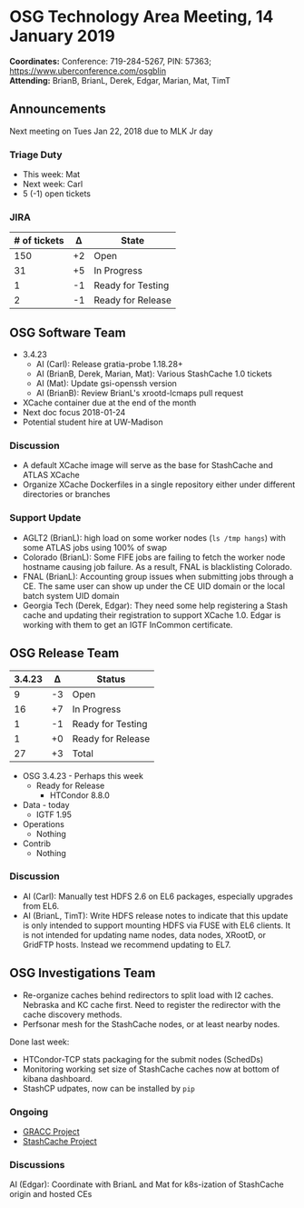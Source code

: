 # OSG Technology Area Meeting, 14 January 2019

**Coordinates:** Conference: 719-284-5267, PIN: 57363; <https://www.uberconference.com/osgblin>  
**Attending:** BrianB, BrianL, Derek, Edgar, Marian, Mat, TimT


## Announcements

Next meeting on Tues Jan 22, 2018 due to MLK Jr day  


### Triage Duty

-   This week: Mat
-   Next week: Carl
-   5 (-1) open tickets


### JIRA

| # of tickets | &Delta; | State             |
|------------ |------- |----------------- |
| 150          | +2      | Open              |
| 31           | +5      | In Progress       |
| 1            | -1      | Ready for Testing |
| 2            | -1      | Ready for Release |


## OSG Software Team

-   3.4.23  
    -   AI (Carl): Release gratia-probe 1.18.28+
    -   AI (BrianB, Derek, Marian, Mat): Various StashCache 1.0 tickets
    -   AI (Mat): Update gsi-openssh version
    -   AI (BrianB): Review BrianL's xrootd-lcmaps pull request
-   XCache container due at the end of the month
-   Next doc focus 2018-01-24
-   Potential student hire at UW-Madison


### Discussion

-   A default XCache image will serve as the base for StashCache and ATLAS XCache
-   Organize XCache Dockerfiles in a single repository either under different directories or branches


### Support Update

-   AGLT2 (BrianL): high load on some worker nodes (`ls /tmp hangs`) with some ATLAS jobs using 100% of swap
-   Colorado (BrianL): Some FIFE jobs are failing to fetch the worker node hostname causing job failure. As a result, FNAL is blacklisting Colorado.
-   FNAL (BrianL): Accounting group issues when submitting jobs through a CE. The same user can show up under the CE UID domain or the local batch system UID domain
-   Georgia Tech (Derek, Edgar): They need some help registering a Stash cache and updating their registration to support XCache 1.0. Edgar is working with them to get an IGTF InCommon certificate.


## OSG Release Team

| 3.4.23 | &Delta; | Status            |
|------ |------- |----------------- |
| 9      | -3      | Open              |
| 16     | +7      | In Progress       |
| 1      | -1      | Ready for Testing |
| 1      | +0      | Ready for Release |
| 27     | +3      | Total             |

-   OSG 3.4.23 - Perhaps this week
    -   Ready for Release  
        -   HTCondor 8.8.0
-   Data - today
    -   IGTF 1.95
-   Operations
    -   Nothing
-   Contrib  
    -   Nothing


### Discussion

-   AI (Carl): Manually test HDFS 2.6 on EL6 packages, especially upgrades from EL6.
-   AI (BrianL, TimT): Write HDFS release notes to indicate that this update is only intended to support mounting HDFS via FUSE with EL6 clients.
    It is not intended for updating name nodes, data nodes, XRootD, or GridFTP hosts. Instead we recommend updating to EL7.


## OSG Investigations Team

-   Re-organize caches behind redirectors to split load with I2 caches. Nebraska and KC cache first. Need to register the redirector with the cache discovery methods.
-   Perfsonar mesh for the StashCache nodes, or at least nearby nodes.

Done last week:  

-   HTCondor-TCP stats packaging for the submit nodes (SchedDs)
-   Monitoring working set size of StashCache caches now at bottom of kibana dashboard.
-   StashCP udpates, now can be installed by `pip`


### Ongoing

-   [GRACC Project](https://opensciencegrid.atlassian.net/projects/GRACC)
-   [StashCache Project](http://opensciencegrid.org/docs/data/stashcache/overview/)


### Discussions

AI (Edgar): Coordinate with BrianL and Mat for k8s-ization of StashCache origin and hosted CEs
